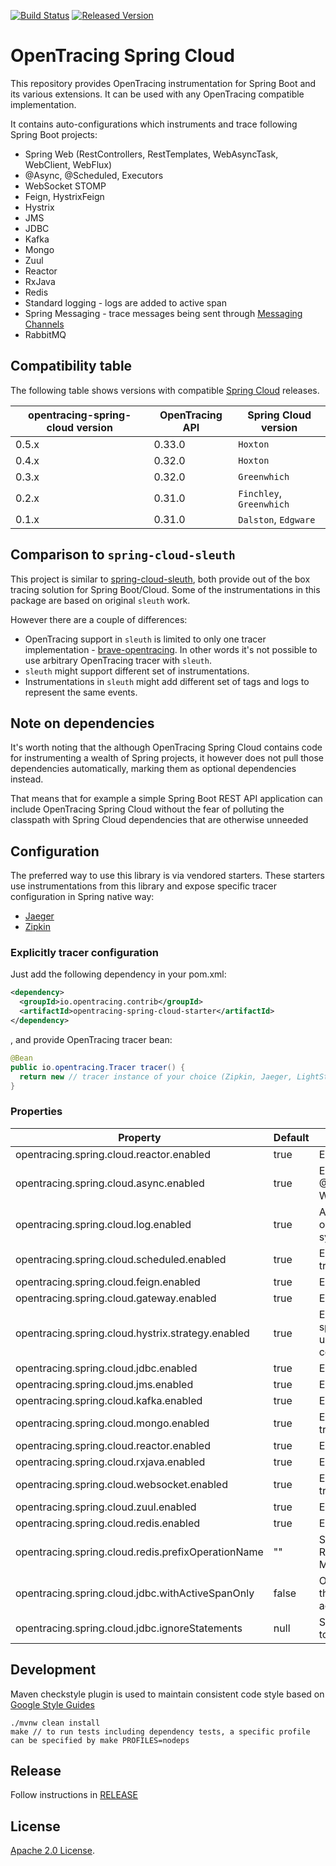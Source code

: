 [![Build Status][ci-img]][ci] [![Released Version][maven-img]][maven]

# OpenTracing Spring Cloud
This repository provides OpenTracing instrumentation for Spring Boot and its various extensions. It can be used with any OpenTracing
compatible implementation.

It contains auto-configurations which instruments and trace following Spring Boot projects:
* Spring Web (RestControllers, RestTemplates, WebAsyncTask, WebClient, WebFlux)
* @Async, @Scheduled, Executors
* WebSocket STOMP
* Feign, HystrixFeign
* Hystrix
* JMS
* JDBC
* Kafka
* Mongo
* Zuul
* Reactor
* RxJava
* Redis
* Standard logging - logs are added to active span
* Spring Messaging - trace messages being sent through [Messaging Channels](https://docs.spring.io/spring-integration/reference/html/#messaging-channels-section)
* RabbitMQ

## Compatibility table

The following table shows versions with compatible [Spring Cloud](http://projects.spring.io/spring-cloud/) releases.

opentracing-spring-cloud version | OpenTracing API | Spring Cloud version
--- | --- | ---
0.5.x | 0.33.0 | `Hoxton`
0.4.x | 0.32.0 | `Hoxton`
0.3.x | 0.32.0 | `Greenwhich`
0.2.x | 0.31.0 | `Finchley`, `Greenwhich`
0.1.x | 0.31.0 | `Dalston`, `Edgware`


## Comparison to `spring-cloud-sleuth`
This project is similar to [spring-cloud-sleuth](https://github.com/spring-cloud/spring-cloud-sleuth),
both provide out of the box tracing solution for Spring Boot/Cloud. Some of the instrumentations in this
package are based on original `sleuth` work.

However there are a couple of differences:
* OpenTracing support in `sleuth` is limited to only one tracer implementation - [brave-opentracing](https://github.com/openzipkin-contrib/brave-opentracing). In other words it's not possible to use arbitrary OpenTracing tracer with `sleuth`.
* `sleuth` might support different set of instrumentations.
* Instrumentations in `sleuth` might add different set of tags and logs to represent the same events.

## Note on dependencies

It's worth noting that the although OpenTracing Spring Cloud contains code for instrumenting a wealth of Spring projects,
it however does not pull those dependencies automatically, marking them as optional dependencies instead.

That means that for example a simple Spring Boot REST API application can include OpenTracing Spring Cloud without the fear
of polluting the classpath with Spring Cloud dependencies that are otherwise unneeded

## Configuration

The preferred way to use this library is via vendored starters. These starters use
instrumentations from this library and expose specific tracer configuration in Spring
native way:

* [Jaeger](https://github.com/opentracing-contrib/java-spring-jaeger)
* [Zipkin](https://github.com/opentracing-contrib/java-spring-zipkin)

### Explicitly tracer configuration

Just add the following dependency in your pom.xml:
```xml
<dependency>
  <groupId>io.opentracing.contrib</groupId>
  <artifactId>opentracing-spring-cloud-starter</artifactId>
</dependency>
```
, and provide OpenTracing tracer bean:
```java
@Bean
public io.opentracing.Tracer tracer() {
  return new // tracer instance of your choice (Zipkin, Jaeger, LightStep)
}
```

### Properties

Property| Default| Description
------------- | ------------- | -------------
opentracing.spring.cloud.reactor.enabled|true|Enable Reactor tracing.
opentracing.spring.cloud.async.enabled|true|Enable tracing for @Async, Executor and WebAsyncTask/Callable.
opentracing.spring.cloud.log.enabled|true|Add standard logging output to tracing system.
opentracing.spring.cloud.scheduled.enabled|true|Enable @Scheduled tracing.
opentracing.spring.cloud.feign.enabled|true|Enable Feign tracing.
opentracing.spring.cloud.gateway.enabled|true|Enable Gateway tracing.
opentracing.spring.cloud.hystrix.strategy.enabled|true|Enable Propagation of spans across threads using in Hystrix command tracing.
opentracing.spring.cloud.jdbc.enabled|true|Enable JDBC tracing.
opentracing.spring.cloud.jms.enabled|true|Enable JMS tracing.
opentracing.spring.cloud.kafka.enabled|true|Enable Kafka tracing.
opentracing.spring.cloud.mongo.enabled|true|Enable MongoDB tracing.
opentracing.spring.cloud.reactor.enabled|true|Enable Reactor tracing.
opentracing.spring.cloud.rxjava.enabled|true|Enable RxJava tracing.
opentracing.spring.cloud.websocket.enabled|true|Enable Websocket tracing.
opentracing.spring.cloud.zuul.enabled|true|Enable Zuul tracing.
opentracing.spring.cloud.redis.enabled|true|Enable Redis tracing.
opentracing.spring.cloud.redis.prefixOperationName|""|Set a prefix for each Redis operation, e.g: MyPrefix.SET.
opentracing.spring.cloud.jdbc.withActiveSpanOnly|false|Only trace JDBC calls if they are part of an active Span.
opentracing.spring.cloud.jdbc.ignoreStatements|null|Set of JDBC statements to not trace.

## Development
Maven checkstyle plugin is used to maintain consistent code style based on [Google Style Guides](https://github.com/google/styleguide)

```shell
./mvnw clean install
make // to run tests including dependency tests, a specific profile can be specified by make PROFILES=nodeps
```

## Release
Follow instructions in [RELEASE](RELEASE.md)

   [ci-img]: https://travis-ci.org/opentracing-contrib/java-spring-cloud.svg?branch=master
   [ci]: https://travis-ci.org/opentracing-contrib/java-spring-cloud
   [maven-img]: https://img.shields.io/maven-central/v/io.opentracing.contrib/opentracing-spring-cloud.svg?maxAge=2592000
   [maven]: http://search.maven.org/#search%7Cga%7C1%7Copentracing-spring-cloud

## License

[Apache 2.0 License](./LICENSE).
